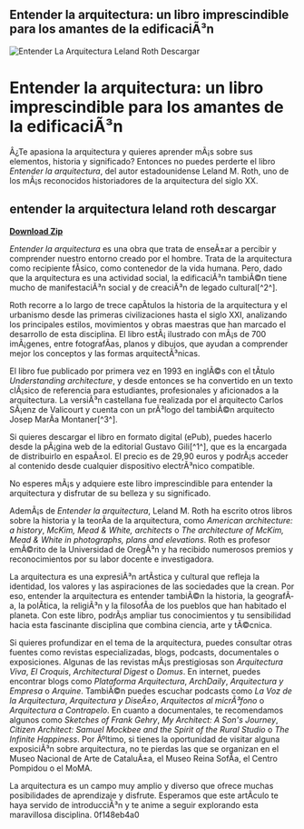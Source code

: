 ## Entender la arquitectura: un libro imprescindible para los amantes de la edificaciÃ³n

 
![Entender La Arquitectura Leland Roth Descargar](https://encrypted-tbn1.gstatic.com/images?q=tbn:ANd9GcSu7MM-lhiAqjudy8e00GK0XTfgrbm82R8VgslpxONLI2X1llJ7vnvrqco)

 
# Entender la arquitectura: un libro imprescindible para los amantes de la edificaciÃ³n
 
Â¿Te apasiona la arquitectura y quieres aprender mÃ¡s sobre sus elementos, historia y significado? Entonces no puedes perderte el libro *Entender la arquitectura*, del autor estadounidense Leland M. Roth, uno de los mÃ¡s reconocidos historiadores de la arquitectura del siglo XX.
 
## entender la arquitectura leland roth descargar


[**Download Zip**](https://lomasmavi.blogspot.com/?c=2tKDyA)

 
*Entender la arquitectura* es una obra que trata de enseÃ±ar a percibir y comprender nuestro entorno creado por el hombre. Trata de la arquitectura como recipiente fÃ­sico, como contenedor de la vida humana. Pero, dado que la arquitectura es una actividad social, la edificaciÃ³n tambiÃ©n tiene mucho de manifestaciÃ³n social y de creaciÃ³n de legado cultural[^2^].
 
Roth recorre a lo largo de trece capÃ­tulos la historia de la arquitectura y el urbanismo desde las primeras civilizaciones hasta el siglo XXI, analizando los principales estilos, movimientos y obras maestras que han marcado el desarrollo de esta disciplina. El libro estÃ¡ ilustrado con mÃ¡s de 700 imÃ¡genes, entre fotografÃ­as, planos y dibujos, que ayudan a comprender mejor los conceptos y las formas arquitectÃ³nicas.
 
El libro fue publicado por primera vez en 1993 en inglÃ©s con el tÃ­tulo *Understanding architecture*, y desde entonces se ha convertido en un texto clÃ¡sico de referencia para estudiantes, profesionales y aficionados a la arquitectura. La versiÃ³n castellana fue realizada por el arquitecto Carlos SÃ¡enz de Valicourt y cuenta con un prÃ³logo del tambiÃ©n arquitecto Josep MarÃ­a Montaner[^3^].
 
Si quieres descargar el libro en formato digital (ePub), puedes hacerlo desde la pÃ¡gina web de la editorial Gustavo Gili[^1^], que es la encargada de distribuirlo en espaÃ±ol. El precio es de 29,90 euros y podrÃ¡s acceder al contenido desde cualquier dispositivo electrÃ³nico compatible.
 
No esperes mÃ¡s y adquiere este libro imprescindible para entender la arquitectura y disfrutar de su belleza y su significado.

AdemÃ¡s de *Entender la arquitectura*, Leland M. Roth ha escrito otros libros sobre la historia y la teorÃ­a de la arquitectura, como *American architecture: a history*, *McKim, Mead & White, architects* o *The architecture of McKim, Mead & White in photographs, plans and elevations*. Roth es profesor emÃ©rito de la Universidad de OregÃ³n y ha recibido numerosos premios y reconocimientos por su labor docente e investigadora.
 
La arquitectura es una expresiÃ³n artÃ­stica y cultural que refleja la identidad, los valores y las aspiraciones de las sociedades que la crean. Por eso, entender la arquitectura es entender tambiÃ©n la historia, la geografÃ­a, la polÃ­tica, la religiÃ³n y la filosofÃ­a de los pueblos que han habitado el planeta. Con este libro, podrÃ¡s ampliar tus conocimientos y tu sensibilidad hacia esta fascinante disciplina que combina ciencia, arte y tÃ©cnica.

Si quieres profundizar en el tema de la arquitectura, puedes consultar otras fuentes como revistas especializadas, blogs, podcasts, documentales o exposiciones. Algunas de las revistas mÃ¡s prestigiosas son *Arquitectura Viva*, *El Croquis*, *Architectural Digest* o *Domus*. En internet, puedes encontrar blogs como *Plataforma Arquitectura*, *ArchDaily*, *Arquitectura y Empresa* o *Arquine*. TambiÃ©n puedes escuchar podcasts como *La Voz de la Arquitectura*, *Arquitectura y DiseÃ±o*, *Arquitectos al micrÃ³fono* o *Arquitectura a Contrapelo*. En cuanto a documentales, te recomendamos algunos como *Sketches of Frank Gehry*, *My Architect: A Son's Journey*, *Citizen Architect: Samuel Mockbee and the Spirit of the Rural Studio* o *The Infinite Happiness*. Por Ãºltimo, si tienes la oportunidad de visitar alguna exposiciÃ³n sobre arquitectura, no te pierdas las que se organizan en el Museo Nacional de Arte de CataluÃ±a, el Museo Reina SofÃ­a, el Centro Pompidou o el MoMA.
 
La arquitectura es un campo muy amplio y diverso que ofrece muchas posibilidades de aprendizaje y disfrute. Esperamos que este artÃ­culo te haya servido de introducciÃ³n y te anime a seguir explorando esta maravillosa disciplina.
 0f148eb4a0
